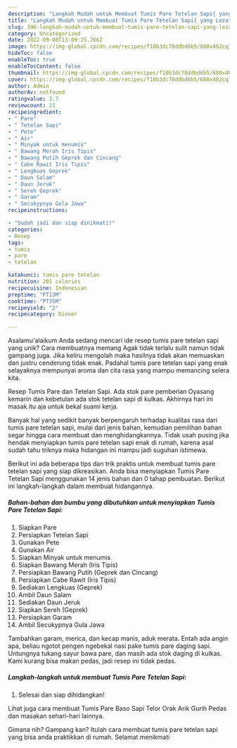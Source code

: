 ```yaml
---
description: "Langkah Mudah untuk Membuat Tumis Pare Tetelan Sapi{ yang Lezat"
title: "Langkah Mudah untuk Membuat Tumis Pare Tetelan Sapi{ yang Lezat"
slug: 396-langkah-mudah-untuk-membuat-tumis-pare-tetelan-sapi-yang-lezat
category: Uncategorized
date: 2022-09-08T13:09:25.766Z
image: https://img-global.cpcdn.com/recipes/f10b3dc78ddbd6b5/680x482cq70/tumis-pare-tetelan-sapi-foto-resep-utama.jpg
hideToc: false
enableToc: true
enableTocContent: false
thumbnail: https://img-global.cpcdn.com/recipes/f10b3dc78ddbd6b5/680x482cq70/tumis-pare-tetelan-sapi-foto-resep-utama.jpg
cover: https://img-global.cpcdn.com/recipes/f10b3dc78ddbd6b5/680x482cq70/tumis-pare-tetelan-sapi-foto-resep-utama.jpg
author: Admin
authorAv: notfound
ratingvalue: 3.7
reviewcount: 21
recipeingredient:
- " Pare"
- " Tetelan Sapi"
- " Pete"
- " Air"
- " Minyak untuk menumis"
- " Bawang Merah Iris Tipis"
- " Bawang Putih Geprek dan Cincang"
- " Cabe Rawit Iris Tipis"
- " Lengkuas Geprek"
- " Daun Salam"
- " Daun Jeruk"
- " Sereh Geprek"
- " Garam"
- " Secukypnya Gula Jawa"
recipeinstructions:

- "Sudah jadi dan siap dinikmati!"
categories:
- Resep
tags:
- tumis
- pare
- tetelan

katakunci: tumis pare tetelan 
nutrition: 201 calories
recipecuisine: Indonesian
preptime: "PT13M"
cooktime: "PT35M"
recipeyield: "2"
recipecategory: Dinner

---
```



Asalamu'alaikum Anda sedang mencari ide resep tumis pare tetelan sapi yang unik? Cara membuatnya memang Agak tidak terlalu sulit namun tidak gampang juga. Jika keliru mengolah maka hasilnya tidak akan memuaskan dan justru cenderung tidak enak. Padahal tumis pare tetelan sapi yang enak selayaknya mempunyai aroma dan cita rasa yang mampu memancing selera kita.


Resep Tumis Pare dan Tetelan Sapi. Ada stok pare pemberian Oyasang kemarin dan kebetulan ada stok tetelan sapi di kulkas. Akhirnya hari ini masak itu aja untuk bekal suami kerja.

Banyak hal yang sedikit banyak berpengaruh terhadap kualitas rasa dari tumis pare tetelan sapi, mulai dari jenis bahan, kemudian pemilihan bahan segar hingga cara membuat dan menghidangkannya. Tidak usah pusing jika hendak menyiapkan tumis pare tetelan sapi enak di rumah, karena asal sudah tahu triknya maka hidangan ini mampu jadi suguhan istimewa.


Berikut ini ada beberapa tips dan trik praktis untuk membuat tumis pare tetelan sapi yang siap dikreasikan. Anda bisa menyiapkan Tumis Pare Tetelan Sapi menggunakan 14 jenis bahan dan 0 tahap pembuatan. Berikut ini langkah-langkah dalam membuat hidangannya.

<!--inarticleads1-->

##### Bahan-bahan dan bumbu yang dibutuhkan untuk menyiapkan Tumis Pare Tetelan Sapi:

1. Siapkan  Pare
1. Persiapkan  Tetelan Sapi
1. Gunakan  Pete
1. Gunakan  Air
1. Siapkan  Minyak untuk menumis
1. Siapkan  Bawang Merah (Iris Tipis)
1. Persiapkan  Bawang Putih (Geprek dan Cincang)
1. Persiapkan  Cabe Rawit (Iris Tipis)
1. Sediakan  Lengkuas (Geprek)
1. Ambil  Daun Salam
1. Sediakan  Daun Jeruk
1. Siapkan  Sereh (Geprek)
1. Persiapkan  Garam
1. Ambil  Secukypnya Gula Jawa


Tambahkan garam, merica, dan kecap manis, aduk merata. Entah ada angin apa, beliau ngotot pengen ngebekal nasi pake tumis pare daging sapi. Untungnya tukang sayur bawa pare, dan masih ada stok daging di kulkas. Kami kurang bisa makan pedas, jadi resep ini tidak pedas. 

<!--inarticleads2-->

##### Langkah-langkah untuk membuat Tumis Pare Tetelan Sapi:


1. Selesai dan siap dihidangkan!

Lihat juga cara membuat Tumis Pare Baso Sapi Telor Orak Arik Gurih Pedas dan masakan sehari-hari lainnya. 

Gimana nih? Gampang kan? Itulah cara membuat tumis pare tetelan sapi yang bisa anda praktikkan di rumah. Selamat menikmati
